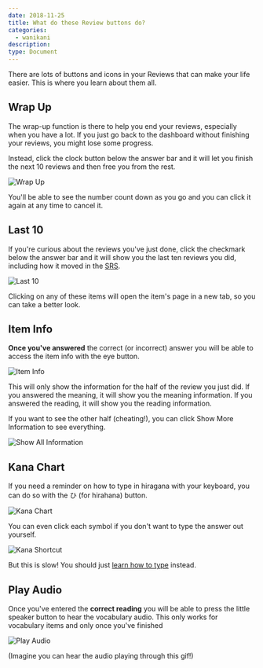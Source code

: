 ```yaml
---
date: 2018-11-25
title: What do these Review buttons do?
categories:
  - wanikani
description:
type: Document
---
```


There are lots of buttons and icons in your Reviews that can make your life easier. This is where you learn about them all.

## Wrap Up

The wrap-up function is there to help you end your reviews, especially when you have a lot. If you just go back to the dashboard without finishing your reviews, you might lose some progress.

Instead, click the clock button below the answer bar and it will let you finish the next 10 reviews and then free you from the rest.

![Wrap Up](/images/wrap-up.gif)

You'll be able to see the number count down as you go and you can click it again at any time to cancel it.

## Last 10

If you're curious about the reviews you've just done, click the checkmark below the answer bar and it will show you the last ten reviews you did, including how it moved in the [SRS](#).

![Last 10](/images/last-ten.gif)

Clicking on any of these items will open the item's page in a new tab, so you can take a better look.

## Item Info

**Once you've answered** the correct (or incorrect) answer you will be able to access the item info with the eye button.

![Item Info](/images/item-info.gif)

This will only show the information for the half of the review you just did. If you answered the meaning, it will show you the meaning information. If you answered the reading, it will show you the reading information.

If you want to see the other half (cheating!), you can click Show More Information to see everything.

![Show All Information](/images/show-all-information.gif)

## Kana Chart

If you need a reminder on how to type in hiragana with your keyboard, you can do so with the ひ (for hirahana) button.

![Kana Chart](/images/kana-chart.gif)

You can even click each symbol if you don't want to type the answer out yourself.

![Kana Shortcut](/images/kana-shortcut.gif)

But this is slow! You should just [learn how to type](#) instead.

## Play Audio

Once you've entered the **correct reading** you will be able to press the little speaker button to hear the vocabulary audio. This only works for vocabulary items and only once you've finished

![Play Audio](/images/play-audio.gif)

(Imagine you can hear the audio playing through this gif!)
